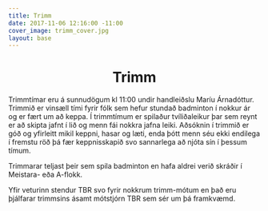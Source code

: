 ```yaml
---
title: Trimm
date: 2017-11-06 12:16:00 -11:00
cover_image: trimm_cover.jpg
layout: base
---
```


<head>
	<link href='http://fonts.googleapis.com/css?family=Lobster' rel='stylesheet' type='text/css'>
</head>
<body>
	<h1 class="board_text" align="center">Trimm</h1>
	<section class="long_text">
		<p>
			Trimmtímar eru á sunnudögum kl 11:00 undir handleiðslu Maríu Árnadóttur. Trimmið er vinsæll tími fyrir fólk sem hefur stundað badminton í 
			nokkur ár og er fært um að keppa. Í trimmtímum er spilaður tvíliðaleikur þar sem reynt er að skipta jafnt í lið og menn fái nokkra jafna leiki.
			Aðsóknin í trimmið er góð og yfirleitt mikil keppni, hasar og læti, enda þótt menn séu ekki endilega í fremstu röð þá fær keppnisskapið svo
			sannarlega að njóta sín í þessum tímum.
		</p>
		<p>Trimmarar teljast þeir sem spila badminton en hafa aldrei verið skráðir í Meistara- eða A-flokk.</p>
		<p>Yfir veturinn stendur TBR svo fyrir nokkrum trimm-mótum en það eru þjálfarar trimmsins ásamt mótstjórn TBR sem sér um þá framkvæmd.</p>
	</section>
</body>
